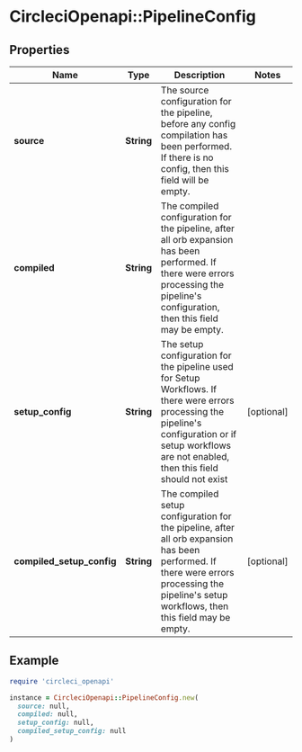 # CircleciOpenapi::PipelineConfig

## Properties

| Name | Type | Description | Notes |
| ---- | ---- | ----------- | ----- |
| **source** | **String** | The source configuration for the pipeline, before any config compilation has been performed. If there is no config, then this field will be empty. |  |
| **compiled** | **String** | The compiled configuration for the pipeline, after all orb expansion has been performed. If there were errors processing the pipeline&#39;s configuration, then this field may be empty. |  |
| **setup_config** | **String** | The setup configuration for the pipeline used for Setup Workflows. If there were errors processing the pipeline&#39;s configuration or if setup workflows are not enabled, then this field should not exist | [optional] |
| **compiled_setup_config** | **String** | The compiled setup configuration for the pipeline, after all orb expansion has been performed. If there were errors processing the pipeline&#39;s setup workflows, then this field may be empty. | [optional] |

## Example

```ruby
require 'circleci_openapi'

instance = CircleciOpenapi::PipelineConfig.new(
  source: null,
  compiled: null,
  setup_config: null,
  compiled_setup_config: null
)
```

